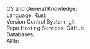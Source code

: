 OS and General Knowledge:  
Language: Rust  
Version Control System: git  
Repo Hosting Services: GitHub  
Databases:   
APIs:   